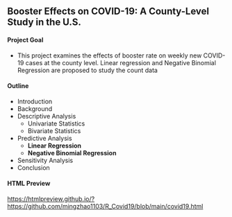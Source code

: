 ## Booster Effects on COVID-19: A County-Level Study in the U.S.

#### Project Goal 

- This project examines the effects of booster rate on weekly new COVID-19 cases at the county level. Linear regression and Negative Binomial Regression are proposed to study the count data

#### Outline

- Introduction
- Background
- Descriptive Analysis
  - Univariate Statistics
  - Bivariate Statistics
- Predictive Analysis
  - **Linear Regression**
  - **Negative Binomial Regression**
- Sensitivity Analysis
- Conclusion

#### HTML Preview

https://htmlpreview.github.io/?https://github.com/mingzhao1103/R_Covid19/blob/main/covid19.html


